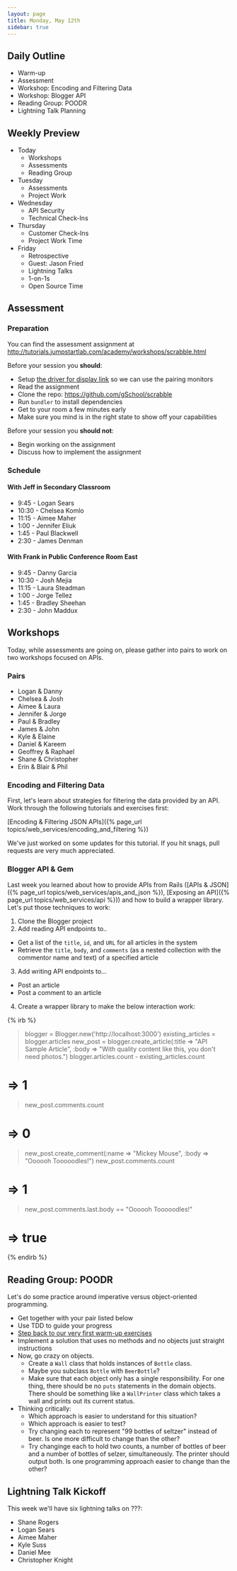 ```yaml
---
layout: page
title: Monday, May 12th
sidebar: true
---
```


## Daily Outline

* Warm-up
* Assessment
* Workshop: Encoding and Filtering Data
* Workshop: Blogger API
* Reading Group: POODR
* Lightning Talk Planning

## Weekly Preview

* Today
  * Workshops
  * Assessments
  * Reading Group
* Tuesday
  * Assessments
  * Project Work
* Wednesday
  * API Security
  * Technical Check-Ins
* Thursday
  * Customer Check-Ins
  * Project Work Time
* Friday
  * Retrospective
  * Guest: Jason Fried
  * Lightning Talks
  * 1-on-1s
  * Open Source Time

## Assessment

### Preparation

You can find the assessment assignment at http://tutorials.jumpstartlab.com/academy/workshops/scrabble.html

Before your session you **should**:

* Setup [the driver for display link](http://www.displaylink.com/support/mac_downloads.php) so we can use the pairing monitors
* Read the assignment
* Clone the repo: https://github.com/gSchool/scrabble
* Run `bundler` to install dependencies
* Get to your room a few minutes early
* Make sure you mind is in the right state to show off your capabilities

Before your session you **should not**:

* Begin working on the assignment
* Discuss how to implement the assignment

### Schedule

#### With Jeff in Secondary Classroom

* 9:45 - Logan Sears
* 10:30 - Chelsea Komlo
* 11:15 - Aimee Maher
* 1:00 - Jennifer Eliuk
* 1:45 - Paul Blackwell
* 2:30 - James Denman

#### With Frank in Public Conference Room East

* 9:45 - Danny Garcia
* 10:30 - Josh Mejia
* 11:15 - Laura Steadman
* 1:00 - Jorge Tellez
* 1:45 - Bradley Sheehan
* 2:30 - John Maddux

## Workshops

Today, while assessments are going on, please gather into pairs to work on two workshops focused on APIs.

### Pairs

* Logan & Danny
* Chelsea & Josh
* Aimee & Laura
* Jennifer & Jorge
* Paul & Bradley
* James & John
* Kyle & Elaine
* Daniel & Kareem
* Geoffrey & Raphael
* Shane & Christopher
* Erin & Blair & Phil

### Encoding and Filtering Data

First, let's learn about strategies for filtering the data provided by an API. Work through the following tutorials and exercises first:

[Encoding & Filtering JSON APIs]({% page_url topics/web_services/encoding_and_filtering %})

We've just worked on some updates for this tutorial. If you hit snags, pull requests are very much appreciated.

### Blogger API & Gem

Last week you learned about how to provide APIs from Rails ([APIs & JSON]({% page_url topics/web_services/apis_and_json %}), [Exposing an API]({% page_url topics/web_services/api %})) and how to build a wrapper library. Let's put those techniques to work:

1. Clone the Blogger project
2. Add reading API endpoints to..
  * Get a list of the `title`, `id`, and `URL` for all articles in the system
  * Retrieve the `title`, `body`, and `comments` (as a nested collection with the commentor name and text) of a specified article
3. Add writing API endpoints to...
  * Post an article
  * Post a comment to an article
4. Create a wrapper library to make the below interaction work:

{% irb %}
> blogger = Blogger.new('http://localhost:3000')
> existing_articles = blogger.articles
> new_post = blogger.create_article(:title => "API Sample Article", :body => "With quality content like this, you don't need photos.")
> blogger.articles.count - existing_articles.count
# => 1
> new_post.comments.count
# => 0
> new_post.create_comment(:name => "Mickey Mouse", :body => "Oooooh Tooooodles!")
> new_post.comments.count
# => 1
> new_post.comments.last.body == "Oooooh Tooooodles!"
# => true
{% endirb %}

## Reading Group: POODR

Let's do some practice around imperative versus object-oriented programming. 

* Get together with your pair listed below
* Use TDD to guide your progress
* [Step back to our very first warm-up exercises](https://github.com/JumpstartLab/warmup-exercises/tree/master/01-99-bottles)
* Implement a solution that uses no methods and no objects just straight instructions
* Now, go crazy on objects. 
  * Create a `Wall` class that holds instances of `Bottle` class. 
  * Maybe you subclass `Bottle` with `BeerBottle`?
  * Make sure that each object only has a single responsibility. For one thing, there should be no `puts` statements in the domain objects. There should be something like a `WallPrinter` class which takes a wall and prints out its current status.
* Thinking critically:
  * Which approach is easier to understand for this situation?
  * Which approach is easier to test?
  * Try changing each to represent "99 bottles of seltzer" instead of beer. Is one more difficult to change than the other?
  * Try changinge each to hold two counts, a number of bottles of beer and a number of bottles of selzer, simultaneously. The printer should output both. Is one programming approach easier to change than the other?

## Lightning Talk Kickoff

This week we'll have six lightning talks on ???:

* Shane Rogers
* Logan Sears
* Aimee Maher
* Kyle Suss
* Daniel Mee
* Christopher Knight
